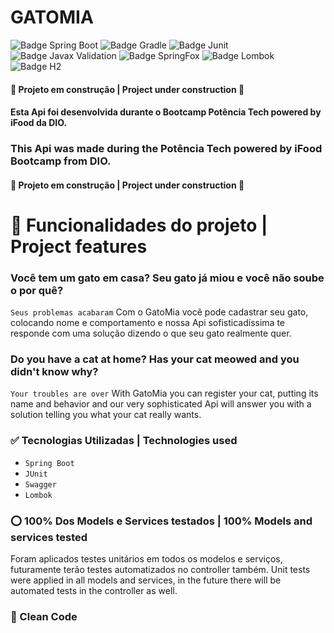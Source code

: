 # GATOMIA
![Badge Spring Boot](https://img.shields.io/badge/Spring%20Boot-v2.7.4-green) ![Badge Gradle](https://img.shields.io/badge/Gradle----green) ![Badge Junit](https://img.shields.io/badge/Junit-v4.13.2-green) ![Badge Javax Validation](https://img.shields.io/badge/Javax%20Validation-v2.0.1.Final-green) ![Badge SpringFox](https://img.shields.io/badge/SpringFox-v3.0.3-green) ![Badge Lombok](https://img.shields.io/badge/Lombok----green) ![Badge H2](https://img.shields.io/badge/H2%20Database----green)


#### :construction: Projeto em construção | Project under construction :construction:

#### Esta Api foi desenvolvida durante o Bootcamp Potência Tech powered by iFood da DIO.
### This Api was made during the Potência Tech powered by iFood Bootcamp from DIO.

#### :construction: Projeto em construção | Project under construction :construction:


# :hammer: Funcionalidades do projeto | Project features
### Você tem um gato em casa? Seu gato já miou e você não soube o por quê?
`Seus problemas acabaram`
Com o GatoMia você pode cadastrar seu gato, colocando nome e comportamento e nossa Api sofisticadíssima te responde com uma solução dizendo o que seu gato realmente quer.
### Do you have a cat at home? Has your cat meowed and you didn't know why?
`Your troubles are over`
With GatoMia you can register your cat, putting its name and behavior and our very sophisticated Api will answer you with a solution telling you what your cat really wants.

### :white_check_mark: Tecnologias Utilizadas | Technologies used
- `Spring Boot`
- `JUnit`
- `Swagger`
- `Lombok`

### :o: 100% Dos Models e Services testados | 100% Models and services tested
Foram aplicados testes unitários em todos os modelos e serviços, futuramente terão testes automatizados no controller também.
Unit tests were applied in all models and services, in the future there will be automated tests in the controller as well.

### :page_with_curl: Clean Code

